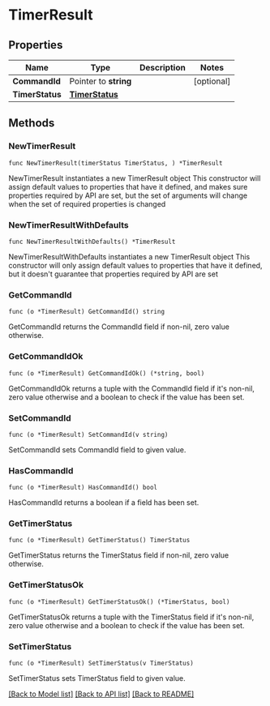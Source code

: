 # TimerResult

## Properties

Name | Type | Description | Notes
------------ | ------------- | ------------- | -------------
**CommandId** | Pointer to **string** |  | [optional] 
**TimerStatus** | [**TimerStatus**](TimerStatus.md) |  | 

## Methods

### NewTimerResult

`func NewTimerResult(timerStatus TimerStatus, ) *TimerResult`

NewTimerResult instantiates a new TimerResult object
This constructor will assign default values to properties that have it defined,
and makes sure properties required by API are set, but the set of arguments
will change when the set of required properties is changed

### NewTimerResultWithDefaults

`func NewTimerResultWithDefaults() *TimerResult`

NewTimerResultWithDefaults instantiates a new TimerResult object
This constructor will only assign default values to properties that have it defined,
but it doesn't guarantee that properties required by API are set

### GetCommandId

`func (o *TimerResult) GetCommandId() string`

GetCommandId returns the CommandId field if non-nil, zero value otherwise.

### GetCommandIdOk

`func (o *TimerResult) GetCommandIdOk() (*string, bool)`

GetCommandIdOk returns a tuple with the CommandId field if it's non-nil, zero value otherwise
and a boolean to check if the value has been set.

### SetCommandId

`func (o *TimerResult) SetCommandId(v string)`

SetCommandId sets CommandId field to given value.

### HasCommandId

`func (o *TimerResult) HasCommandId() bool`

HasCommandId returns a boolean if a field has been set.

### GetTimerStatus

`func (o *TimerResult) GetTimerStatus() TimerStatus`

GetTimerStatus returns the TimerStatus field if non-nil, zero value otherwise.

### GetTimerStatusOk

`func (o *TimerResult) GetTimerStatusOk() (*TimerStatus, bool)`

GetTimerStatusOk returns a tuple with the TimerStatus field if it's non-nil, zero value otherwise
and a boolean to check if the value has been set.

### SetTimerStatus

`func (o *TimerResult) SetTimerStatus(v TimerStatus)`

SetTimerStatus sets TimerStatus field to given value.



[[Back to Model list]](../README.md#documentation-for-models) [[Back to API list]](../README.md#documentation-for-api-endpoints) [[Back to README]](../README.md)


